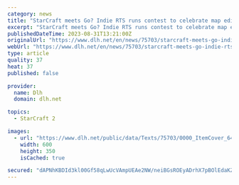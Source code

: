 ```yaml
---
category: news
title: "StarCraft meets Go? Indie RTS runs contest to celebrate map editor"
excerpt: "StarCraft meets Go? Indie RTS runs contest to celebrate map editor Byte Lynx, an RTS without units, is like a cross between StarCraft and Go: A fast paced strategy game all about uncovering"
publishedDateTime: 2023-08-31T13:21:00Z
originalUrl: "https://www.dlh.net/en/news/75703/starcraft-meets-go-indie-rts-runs-contest-to-celebrate-map-editor.html"
webUrl: "https://www.dlh.net/en/news/75703/starcraft-meets-go-indie-rts-runs-contest-to-celebrate-map-editor.html"
type: article
quality: 37
heat: 37
published: false

provider:
  name: Dlh
  domain: dlh.net

topics:
  - StarCraft 2

images:
  - url: "https://www.dlh.net/public/data/Texts/75703/0000_ItemCover_64f0943bc8867.png"
    width: 600
    height: 350
    isCached: true

secured: "dAPNhKBDId3kl00Gf58qLwUcVAmpUEAe2NW/neiBGsROEyADrhX7pBOlEdaKZdXgZD4FwOV2ejR0FprRofJtmvoXTFQEK+qTjfl3hjuDgQEpnWA8ceqzzbl3mAPJLZMPIvijdvo9e5fzNnvsXcACLm/S/PodG7j2vX/3Ub2vNotmikzasrqvCzu+qhX9i2DSv1ugtA5M9xFDtNZOX5sKmXbbf5NUHk3O3mUULOOV/m3BDpLRCb/q0sTiRVgBzgrKW/XtnHLeaq3JNHE+NmrnxMNi9PfJ6Y6R1BaRbLRzI1bZ2OkKsyx3afdX75q09j7DPJ2mFUm2AKUjB565P6l6TV/6cbyVzyNHLxvwvGIQB6Q=;/F8dts3voRDxJT7KgWhhaw=="
---
```


